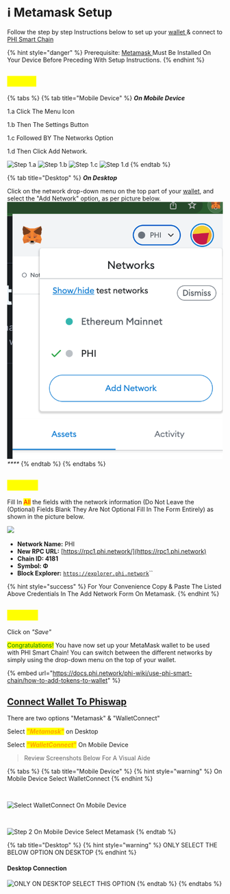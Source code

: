# ℹ Metamask Setup

Follow the step by step Instructions below to set up your [wallet ](../compatible-wallets/install-metamask.md)& connect to [PHI Smart Chain](../../) &#x20;

{% hint style="danger" %}
Prerequisite: [Metamask ](https://metamask.io/download/)Must Be Installed On Your Device Before Preceding With Setup Instructions. &#x20;
{% endhint %}

## <mark style="color:yellow;">Step 1.</mark> <a href="#step-1" id="step-1"></a>

{% tabs %}
{% tab title="Mobile Device" %}
_**On Mobile Device**_

1.a Click The Menu Icon&#x20;

1.b Then The Settings Button&#x20;

1.c Followed BY The Networks Option&#x20;

1.d Then Click Add Network.

![Step 1.a](../../.gitbook/assets/IMG\_5318.JPG) ![Step 1.b](../../.gitbook/assets/IMG\_5315.JPG) ![Step 1.c](../../.gitbook/assets/IMG\_5316.JPG) ![Step 1.d](../../.gitbook/assets/IMG\_5319.JPG)
{% endtab %}

{% tab title="Desktop" %}
_**On Desktop**_&#x20;

Click on the network drop-down menu on the top part of your [wallet](https://docs.phi.network/phi-wiki/glossary#w), and select the "Add Network" option, as per picture below.![](<../../.gitbook/assets/Screen Shot 2022-05-16 at 1.51.03 PM.png>)_****_
{% endtab %}
{% endtabs %}

## <mark style="color:yellow;">Step 2.</mark>

Fill In <mark style="color:red;">All</mark> the fields with the network information (Do Not Leave the (Optional) Fields Blank They Are Not Optional Fill In The Form Entirely) as shown in the picture below.&#x20;

![](../../.gitbook/assets/IMG\_5312.PNG)

* **Network Name:** PHI
* **New RPC URL:** [https://rpc1.phi.network/](https://rpc1.phi.network)​
* **Chain ID: 4181**
* **Symbol: Φ**
* **Block Explorer:** [`https://explorer.phi.network`](https://explorer.phi.network)``

{% hint style="success" %}
For Your Convenience Copy & Paste The Listed Above Credentials In The Add Network Form On Metamask.
{% endhint %}

## <mark style="color:yellow;">Step 3.</mark> <a href="#step-3" id="step-3"></a>

Click on _"Save"_

<mark style="color:green;">Congratulations!</mark> You  have now set up your MetaMask wallet to be used with PHI Smart Chain! You can switch between the different networks by simply using the drop-down menu on the top of your wallet.

{% embed url="https://docs.phi.network/phi-wiki/use-phi-smart-chain/how-to-add-tokens-to-wallet" %}

## [Connect Wallet To Phiswap](../../layer-1-dapps/phiswap-protocol/connect-wallet-to-phiswap.md)&#x20;

There are two options "Metamask" & "WalletConnect"

Select _<mark style="color:orange;">**"Metamask"**</mark>_ on Desktop&#x20;

Select _<mark style="color:orange;">**"WalletConnect"**</mark>_ On Mobile Device

> Review Screenshots Below For A Visual Aide

{% tabs %}
{% tab title="Mobile Device" %}
{% hint style="warning" %}
On Mobile Device Select WalletConnect
{% endhint %}

​

![Select WalletConnect On Mobile Device](https://files.gitbook.com/v0/b/gitbook-x-prod.appspot.com/o/spaces%2FlVj2nOOvEZwC3UwUL89a%2Fuploads%2F0ryoG7TppEi94r2bBhrW%2FIMG\_5307.JPG?alt=media\&token=0af579eb-2d66-4dfe-96d9-b54819d4e24f)



​

![Step 2 On Mobile Device Select Metamask
](https://files.gitbook.com/v0/b/gitbook-x-prod.appspot.com/o/spaces%2FlVj2nOOvEZwC3UwUL89a%2Fuploads%2F8myCaQMMcZAESTgjswMp%2FIMG\_5310.PNG?alt=media\&token=fac0a91d-6ffc-4b73-9c6e-c10d50e85960)
{% endtab %}

{% tab title="Desktop" %}
{% hint style="warning" %}
ONLY SELECT THE BELOW OPTION ON DESKTOP&#x20;
{% endhint %}



#### Desktop Connection&#x20;

![ONLY ON DESKTOP SELECT THIS OPTION](../../.gitbook/assets/IMG\_5308.JPG)
{% endtab %}
{% endtabs %}
